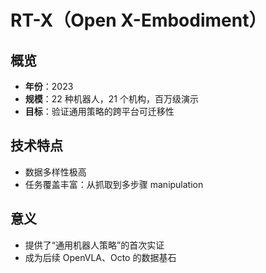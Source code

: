 # RT-X（Open X-Embodiment）

## 概览
- **年份**：2023
- **规模**：22 种机器人，21 个机构，百万级演示
- **目标**：验证通用策略的跨平台可迁移性

## 技术特点
- 数据多样性极高
- 任务覆盖丰富：从抓取到多步骤 manipulation

## 意义
- 提供了“通用机器人策略”的首次实证
- 成为后续 OpenVLA、Octo 的数据基石
